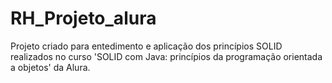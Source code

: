 # RH_Projeto_alura
Projeto criado para entedimento e aplicação dos princípios  SOLID realizados no curso 'SOLID com Java: princípios da programação orientada a objetos' da Alura.
